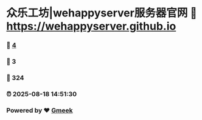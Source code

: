 # 众乐工坊|wehappyserver服务器官网 :link: https://wehappyserver.github.io 
### :page_facing_up: [4](https://wehappyserver.github.io/tag.html) 
### :speech_balloon: 3 
### :hibiscus: 324 
### :alarm_clock: 2025-08-18 14:51:30 
### Powered by :heart: [Gmeek](https://github.com/Meekdai/Gmeek)
